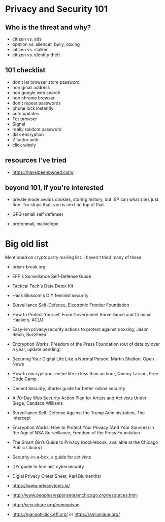 Privacy and Security 101
========

Who is the threat and why?
--------

* citizen vs. ads
* opinion vs. silencer, bully, doxing
* citizen vs. stalker
* citizen vs. identity theft

101 checklist
--------

* don't let browser store password
* non gmail address
* non google web search
* non chrome browser
* don't repeat passwords
* phone lock instantly
* auto updates
* Tor browser
* Signal
* really random password
* disk encryption
* 2 factor auth
* click wisely

resources I've tried
--------
* https://haveibeenpwned.com/

beyond 101, if you're interested
--------

* private mode avoids cookies, storing history, but ISP can what sites
  just fine. Tor stops that. vpn is next on top of that.

* GPG (email self defense)

* protonmail, mailvelope


Big old list
========

Mentioned on cryptoparty mailing list. I haven't tried many of these.

* prism-break.org

* EFF's Surveillance Self-Defense Guide

* Tactical Tech's Data Detox Kit

* Hack Blossom's DIY feminist security

* Surveillance Self-Defence, Electronic Frontier Foundation

* How to Protect Yourself From Government Surveillance and Criminal
  Hackers, ACLU

* Easy-ish privacy/security actions to protect against doxxing, Jason
  Reich, BuzzFeed

* Encryption Works, Freedom of the Press Foundation (out of date by
  over a year, update pending)

* Securing Your Digital Life Like a Normal Person, Martin Shelton,
  Open News

* How to encrypt your entire life in less than an hour, Quincy Larson,
  Free Code Camp

* Decent Security, Starter guide for better online security

* A 70-Day Web Security Action Plan for Artists and Activists Under
  Siege, Candace Williams

* Surveillance Self-Defense Against the Trump Administration, The
  Intercept

* Encryption Works: How to Protect Your Privacy (And Your Sources) in
  the Age of NSA Surveillance, Freedom of the Press Foundation

* The Smart Girl’s Guide to Privacy (book/ebook; available at the
  Chicago Public Library)

* Security-in-a-box, a guide for activists

* DIY guide to feminist cybersecurity

* Digial Privacy Cheet Sheet, Karl Blumenthal

* https://www.privacytools.io/ 

* http://www.peoplesresponseteamchicago.org/resources.html

* http://secushare.org/comparison

* https://panopticlick.eff.org/  or  https://amiunique.org/

